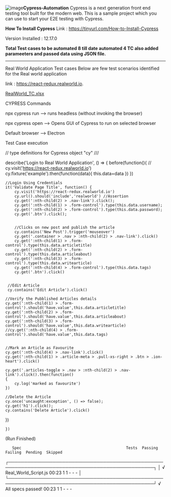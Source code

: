 ![image](https://github.com/ajayguptatech/cypress_realworld_app/assets/140374002/a5c08cec-5466-42c8-8371-4f2e0598fad5)**Cypress-Automation**
Cypress is a next generation front end testing tool built for the modern web. This is a sample project which you can use to start your E2E testing with Cypress.

**How To Install Cypress**
Link : https://tinyurl.com/How-to-Install-Cypress

Version Installed : 12.17.0

**Total Test cases to be automated 8 till date automated 4 TC also added parameeters and passed data using JSON file.**

--------------------------------------------------------------------------------------------------------------------------------------------------------------------------
Real World Application Test cases
Below are few test scenarios identified for the Real world application 

link : https://react-redux.realworld.io. 

[RealWorld_TC.xlsx](https://github.com/ajayguptatech/cypress_realworld_app/files/12193270/RealWorld_TC.xlsx)

CYPRESS Commands

npx cypress run --> runs headless (without invoking the browser)

npx cypress open --> Opens GUI of Cypress to run on selected browser 

Default browser --> Electron 

Test Case execution

// type definitions for Cypress object "cy"
/// <reference types="cypress" />


describe('Login to Real World Application', () => {
    before(function(){
     // cy.visit('https://react-redux.realworld.io')
        cy.fixture('example').then(function(data){
            this.data=data
        })
    })

    //Login Using Credentials
    it('Validate Page Title', function() {
        cy.visit('https://react-redux.realworld.io')
        cy.url().should('include','realworld') //Assertion
        cy.get(':nth-child(2) > .nav-link').click();
        cy.get(':nth-child(1) > .form-control').type(this.data.username);
        cy.get(':nth-child(2) > .form-control').type(this.data.password);
        cy.get('.btn').click();


        //Clicks on new post and publish the article
        cy.contains('New Post').trigger('mouseover')
        cy.get('.container > .nav > :nth-child(2) > .nav-link').click()
        cy.get(':nth-child(1) > .form-control').type(this.data.articletitle)
        cy.get(':nth-child(2) > .form-control').type(this.data.articleabout)
        cy.get(':nth-child(3) > .form-control').type(this.data.writearticle)
        cy.get(':nth-child(4) > .form-control').type(this.data.tags)
        cy.get('.btn').click()
  

     //Edit Article
     cy.contains('Edit Article').click()
 
    //Verify the Pubblished Articles details
    cy.get(':nth-child(1) > .form-control').should('have.value',this.data.articletitle)
    cy.get(':nth-child(2) > .form-control').should('have.value',this.data.articleabout)
    cy.get(':nth-child(3) > .form-control').should('have.value',this.data.writearticle)
    //cy.get(':nth-child(4) > .form-control').should('have.value',this.data.tags)
    

    //Mark an Article as Favourite
    cy.get(':nth-child(4) > .nav-link').click()
    cy.get(':nth-child(1) > .article-meta > .pull-xs-right > .btn > .ion-heart').click()

    cy.get('.articles-toggle > .nav > :nth-child(2) > .nav-link').click().then(function()
    {
        cy.log('marked as favourite')
    })

    //Delete the Article
    cy.once('uncaught:exception', () => false);
    cy.get('h1').click();
    cy.contains('Delete Article').click()

})


    })

 (Run Finished)


       Spec                                              Tests  Passing  Failing  Pending  Skipped  
  ┌────────────────────────────────────────────────────────────────────────────────────────────────┐
  │ √  Real_World_Script.js                     00:23        1        1        -        -        - │
  └────────────────────────────────────────────────────────────────────────────────────────────────┘
    √  All specs passed!                        00:23        1        1        -        -        -  


